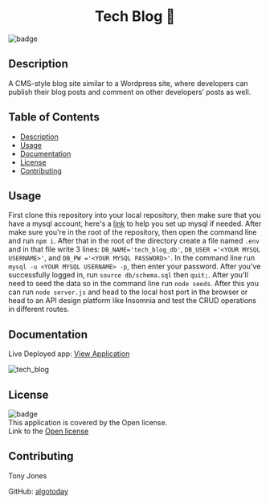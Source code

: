 
<h1 align="center">Tech Blog 👋</h1>
  
![badge](https://img.shields.io/badge/license-Open-brightgreen)<br />

## Description
A CMS-style blog site similar to a Wordpress site, where developers can publish their blog posts and comment on other developers’ posts as well.
## Table of Contents
- [Description](#description)
- [Usage](#usage)
- [Documentation](#Documentation)
- [License](#license)
- [Contributing](#contributing)

## Usage
First clone this repository into your local repository, then make sure that you have a mysql account, here's a <a href='https://coding-boot-camp.github.io/full-stack/mysql/mysql-installation-guide'>link</a> to help you set up mysql if needed. After make sure you're in the root of the repository, then open the command line and run `npm i`. After that in the root of the directory create a file named `.env` and in that file write 3 lines: `DB_NAME='tech_blog_db'`, `DB_USER ='<YOUR MYSQL USERNAME>'`, and `DB_PW ='<YOUR MYSQL PASSWORD>'`.
In the command line run `mysql -u <YOUR MYSQL USERNAME> -p`, then enter your password. After you've successfully logged in, run `source db/schema.sql` then `quit;`. After you'll need to seed the data so in the command line run `node seeds`. After this you can run `node server.js` and head to the local host port in the browser or head to an API design platform like Insomnia and test the CRUD operations in different routes.

## Documentation
Live Deployed app: <a href='https://agile-earth-64002.herokuapp.com'>View Application</a>


![tech_blog](https://user-images.githubusercontent.com/100335717/184427807-52a2de13-9e8e-4f10-9948-c756c3f147c6.png)



## License
![badge](https://img.shields.io/badge/license-Open-brightgreen)
<br />
This application is covered by the Open license.
<br />
Link to the <a href='https://www.google.com/search?q=Open+license'>Open license</a>

## Contributing
Tony Jones



GitHub: [algotoday](https://github.com/algotoday)

    
